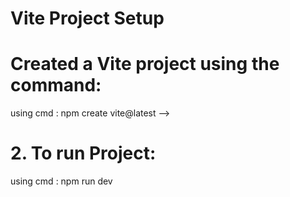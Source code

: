 # Vite Project Setup

# Created a Vite project using the command:  
using cmd : npm create vite@latest -->

# 2. To run Project:  

using cmd : npm run dev

